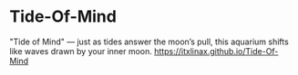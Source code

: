 # Tide-Of-Mind
"Tide of Mind" — just as tides answer the moon’s pull, this aquarium shifts like waves drawn by your inner moon.
https://itxlinax.github.io/Tide-Of-Mind
